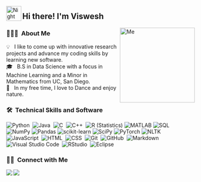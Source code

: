 <img alt="Night Coding" src="./assets/Hand%20Wave.gif" width='40' align="left"/><h2>Hi there! I'm Viswesh</h2>

<!-- ## 👋 &nbsp;Hi there! I'm Viswesh -->

<img alt="Me" src="https://user-images.githubusercontent.com/50200188/186547620-a3f53ea3-02c1-41e2-bb01-86c5d7155b1a.jpg" align="right" width="200"/>

### 👨🏻‍💻 &nbsp;About Me

💡 &nbsp; I like to come up with innovative research projects and advance my coding skills by learning new software. \
🎓 &nbsp; B.S in Data Science with a focus in Machine Learning and a Minor in Mathematics from UC, San Diego.\
🌱 &nbsp; In my free time, I love to Dance and enjoy nature.

### 🛠 &nbsp;Technical Skills and Software

![Python](https://img.shields.io/badge/-Python-05122A?style=flat&logo=python)&nbsp;
![Java](https://img.shields.io/badge/-Java-05122A?style=flat&logo=Java&logoColor=FFA518)&nbsp;
![C](https://img.shields.io/badge/-C-05122A?style=flat&logo=C&logoColor=A8B9CC)&nbsp;
![C++](https://img.shields.io/badge/-C++-05122A?style=flat&logo=C%2B%2B&logoColor=00599C)&nbsp;
![R (Statistics)](https://img.shields.io/badge/-R-05122A?style=flat&logo=R&logoColor=276DC3)
![MATLAB](https://img.shields.io/badge/-MATLAB-05122A?style=flat&logo=MATLAB&logoColor=276DC3)
![SQL](https://img.shields.io/badge/-SQL-05122A?style=flat&logo=SQL&logoColor=276DC3)\
![NumPy](https://img.shields.io/badge/-NumPy-05122A?style=flat&logo=NumPy&logoColor=276DC3)
![Pandas](https://img.shields.io/badge/-Pandas-05122A?style=flat&logo=Pandas&logoColor=276DC3)
![scikit-learn](https://img.shields.io/badge/-scikit--learn-05122A?style=flat&logo=scikit-learn&logoColor=276DC3)
![SciPy](https://img.shields.io/badge/-SciPy-05122A?style=flat&logo=SciPy&logoColor=276DC3)
![PyTorch](https://img.shields.io/badge/-PyTorch-05122A?style=flat&logo=PyTorch&logoColor=276DC3)
![NLTK](https://img.shields.io/badge/-NLTK-05122A?style=flat&logo=NLTK&logoColor=276DC3)\
![JavaScript](https://img.shields.io/badge/-JavaScript-05122A?style=flat&logo=javascript)&nbsp;
![HTML](https://img.shields.io/badge/-HTML-05122A?style=flat&logo=HTML5)&nbsp;
![CSS](https://img.shields.io/badge/-CSS-05122A?style=flat&logo=CSS3&logoColor=1572B6)&nbsp;
![Git](https://img.shields.io/badge/-Git-05122A?style=flat&logo=git)&nbsp;
![GitHub](https://img.shields.io/badge/-GitHub-05122A?style=flat&logo=github)&nbsp;
![Markdown](https://img.shields.io/badge/-Markdown-05122A?style=flat&logo=markdown)\
![Visual Studio Code](https://img.shields.io/badge/-Visual%20Studio%20Code-05122A?style=flat&logo=visual-studio-code&logoColor=007ACC)&nbsp;
![RStudio](https://img.shields.io/badge/-RStudio-05122A?style=flat&logo=rstudio)&nbsp;
![Eclipse](https://img.shields.io/badge/-Eclipse-05122A?style=flat&logo=eclipse-ide&logoColor=2C2255)


### 🤝🏻 &nbsp;Connect with Me

<p align="center">
<a href="https://linkedin.com/in/viswesh-uppalapati/"><img src="https://img.shields.io/badge/-Viswesh%20Uppalapati-0077B5?style=flat&logo=Linkedin&logoColor=white" align = "left"/></a>
<a href="mailto:uppalapati.viswesh368@gmail.com"><img src="https://img.shields.io/badge/-uppalapati.viswesh368@gmail.com-D14836?style=flat&logo=Gmail&logoColor=white" align="left"/></a>
